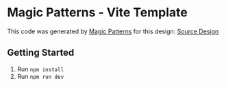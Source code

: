 # Magic Patterns - Vite Template

This code was generated by [Magic Patterns](https://magicpatterns.com) for this design: [Source Design](https://www.magicpatterns.com/c/gqamqeq51s5dlkyqhkxqsf)

## Getting Started

1. Run `npm install`
2. Run `npm run dev`
